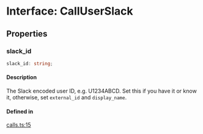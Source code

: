 # Interface: CallUserSlack

## Properties

### slack\_id

```ts
slack_id: string;
```

#### Description

The Slack encoded user ID, e.g. U1234ABCD. Set this if you have it or know it, otherwise, set
`external_id` and `display_name`.

#### Defined in

[calls.ts:15](https://github.com/slackapi/node-slack-sdk/blob/7b348598b763c2b7545d1042b5f0429775cfa62c/packages/types/src/calls.ts#L15)
